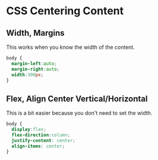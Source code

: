 # CSS Centering Content

## Width, Margins
This works when you know the width of the content.

```css
body {
  margin-left:auto;
  margin-right:auto;
  width:300px;
} 
```

## Flex, Align Center Vertical/Horizontal
This is a bit easier because you don't need to
set the width.

```css
body {
  display:flex;
  flex-direction:column;
  justify-content: center;
  align-items: center;
}
```
